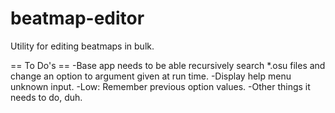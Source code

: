 # beatmap-editor
Utility for editing beatmaps in bulk.



== To Do's ==
-Base app needs to be able recursively search *.osu files and change an option to argument given at run time.
-Display help menu unknown input.
-Low: Remember previous option values.
-Other things it needs to do, duh.
